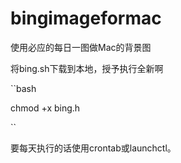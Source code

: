 # bingimageformac
使用必应的每日一图做Mac的背景图

将bing.sh下载到本地，授予执行全新啊

``bash

chmod +x bing.h

``

要每天执行的话使用crontab或launchctl。
